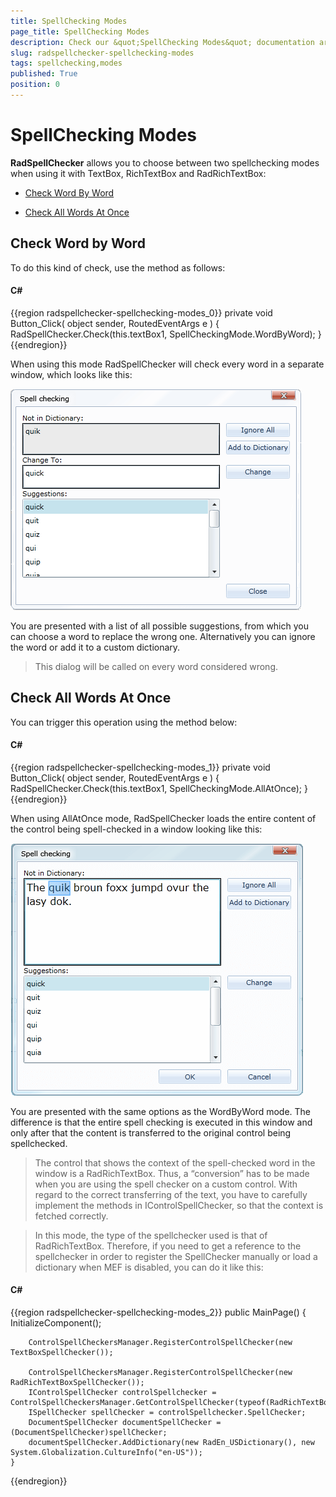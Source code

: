 ```yaml
---
title: SpellChecking Modes
page_title: SpellChecking Modes
description: Check our &quot;SpellChecking Modes&quot; documentation article for the RadSpellChecker {{ site.framework_name }} control.
slug: radspellchecker-spellchecking-modes
tags: spellchecking,modes
published: True
position: 0
---
```


# SpellChecking Modes



__RadSpellChecker__ allows you to choose between two spellchecking modes when using it  with TextBox, RichTextBox and RadRichTextBox:

* [Check Word By Word](#check-word-by-word)

* [Check All Words At Once](#check-all-words-at-once)

## Check Word by Word

To do this kind of check, use the method as follows:

#### __C#__

{{region radspellchecker-spellchecking-modes_0}}
	private void Button_Click( object sender, RoutedEventArgs e )
	{
	   RadSpellChecker.Check(this.textBox1, SpellCheckingMode.WordByWord);
	}
{{endregion}}



When using this mode RadSpellChecker will check every word in a separate window, which looks like this: 

![WPF RadSpellChecker ](images/RadSpellChecker_Dialog_WordByWord.png)



You are presented with a list of all possible suggestions, from which you can choose a word to replace the wrong one. Alternatively you can ignore the word or add it to a custom dictionary.

>This dialog will be called on every word considered wrong.


## Check All Words At Once



You can trigger this operation using the method below:

#### __C#__

{{region radspellchecker-spellchecking-modes_1}}
	private void Button_Click( object sender, RoutedEventArgs e )
	{
	   RadSpellChecker.Check(this.textBox1, SpellCheckingMode.AllAtOnce);
	}
{{endregion}}



When using AllAtOnce mode, RadSpellChecker loads the entire content of the control being spell-checked in a window looking like this:

![WPF RadSpellChecker AllAtOnce Mode](images/RadSpellChecker_Dialog_AllAtOnce.png)

You are presented with the same options as the WordByWord mode. The difference is that the entire spell checking is executed in this window and only after that the content is transferred to the original control being spellchecked.

>The control that shows the context of the spell-checked word in the window is a RadRichTextBox. Thus, a “conversion” has to be made when you are using the spell checker on a custom control. With regard to the correct transferring of the text, you have to carefully implement the methods in IControlSpellChecker, so that the context is fetched correctly.

>In this mode, the type of the spellchecker used is that of RadRichTextBox. Therefore, if you need to get a reference to the spellchecker in order to register the SpellChecker manually or load a dictionary when MEF is disabled, you can do it like this:

#### __C#__

{{region radspellchecker-spellchecking-modes_2}}
	public MainPage()
	{
	    InitializeComponent();
	 
	    ControlSpellCheckersManager.RegisterControlSpellChecker(new TextBoxSpellChecker());
	 
	    ControlSpellCheckersManager.RegisterControlSpellChecker(new RadRichTextBoxSpellChecker());
	    IControlSpellChecker controlSpellchecker = ControlSpellCheckersManager.GetControlSpellChecker(typeof(RadRichTextBox));
	    ISpellChecker spellChecker = controlSpellchecker.SpellChecker;
	    DocumentSpellChecker documentSpellChecker = (DocumentSpellChecker)spellChecker;
	    documentSpellChecker.AddDictionary(new RadEn_USDictionary(), new System.Globalization.CultureInfo("en-US"));
	}
	
{{endregion}}




